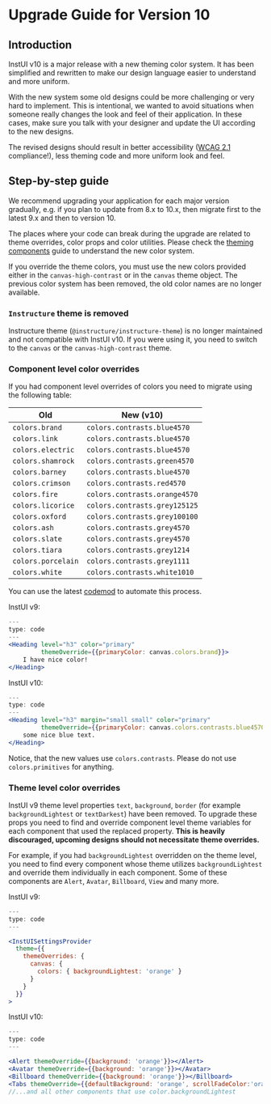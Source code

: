 
# Upgrade Guide for Version 10

## Introduction

InstUI v10 is a major release with a new theming color system. It has been simplified and rewritten to make our design language easier to understand and more uniform.

With the new system some old designs could be more challenging or very hard to implement. This is intentional, we wanted
to avoid situations when someone really changes the look and feel of their application.
In these cases, make sure you talk with your designer and update the UI according to the new designs.

The revised designs should result in better accessibility ([WCAG 2.1](https://www.w3.org/TR/WCAG21/) compliance!), less theming code and more uniform look and feel.

## Step-by-step guide

We recommend upgrading your application for each major version gradually, e.g. if you plan to update from 8.x to 10.x,
then migrate first to the latest 9.x and then to version 10.

The places where your code can break during the upgrade are related to theme overrides, color props and color utilities.
Please check the [theming components](#theming-components) guide to understand the new color system.

If you override the theme colors, you must use the new colors provided either in the `canvas-high-contrast` or in the `canvas` theme object.
The previous color system has been removed, the old color names are no longer available.

### `Instructure` theme is removed

Instructure theme (`@instructure/instructure-theme`) is no longer maintained and not compatible with InstUI v10.
If you were using it, you need to switch to the `canvas` or the `canvas-high-contrast` theme.

### Component level color overrides

If you had component level overrides of colors you need to migrate using the following table:

| Old                | New (v10)                     |
| ------------------ | ----------------------------- |
| `colors.brand`     | `colors.contrasts.blue4570`   |
| `colors.link`      | `colors.contrasts.blue4570`   |
| `colors.electric`  | `colors.contrasts.blue4570`   |
| `colors.shamrock`  | `colors.contrasts.green4570`  |
| `colors.barney`    | `colors.contrasts.blue4570`   |
| `colors.crimson`   | `colors.contrasts.red4570`    |
| `colors.fire`      | `colors.contrasts.orange4570` |
| `colors.licorice`  | `colors.contrasts.grey125125` |
| `colors.oxford`    | `colors.contrasts.grey100100` |
| `colors.ash`       | `colors.contrasts.grey4570`   |
| `colors.slate`     | `colors.contrasts.grey4570`   |
| `colors.tiara`     | `colors.contrasts.grey1214`   |
| `colors.porcelain` | `colors.contrasts.grey1111`   |
| `colors.white`     | `colors.contrasts.white1010`  |

You can use the latest [codemod](#ui-codemods) to automate this process.

InstUI v9:

```jsx
---
type: code
---
<Heading level="h3" color="primary"
         themeOverride={{primaryColor: canvas.colors.brand}}>
    I have nice color!
</Heading>
```

InstUI v10:

```jsx
---
type: code
---
<Heading level="h3" margin="small small" color="primary"
         themeOverride={{primaryColor: canvas.colors.contrasts.blue4570}}>
    some nice blue text.
</Heading>
```

Notice, that the new values use `colors.contrasts`. Please do not use `colors.primitives` for anything.

### Theme level color overrides

InstUI v9 theme level properties `text`, `background`, `border` (for example `backgroundLightest` or `textDarkest`) have been removed.
To upgrade these props you need to find and override component level theme variables for each component that used the replaced property.
**This is heavily discouraged, upcoming designs should not necessitate theme overrides.**

For example, if you had `backgroundLightest` overridden on the theme level, you need to find every component whose theme
utilizes `backgroundLightest` and override them individually in each component. Some of these components are `Alert`, `Avatar`, `Billboard`, `View` and many more.

InstUI v9:

```jsx
---
type: code
---

<InstUISettingsProvider
  theme={{
    themeOverrides: {
      canvas: {
        colors: { backgroundLightest: 'orange' }
      }
    }
  }}
>
```

InstUI v10:

```jsx
---
type: code
---

<Alert themeOverride={{background: 'orange'}}></Alert>
<Avatar themeOverride={{background: 'orange'}}></Avatar>
<Billboard themeOverride={{background: 'orange'}}></Billboard>
<Tabs themeOverride={{defaultBackground: 'orange', scrollFadeColor:'orange'}}></Tabs>
//...and all other components that use color.backgroundLightest
```


